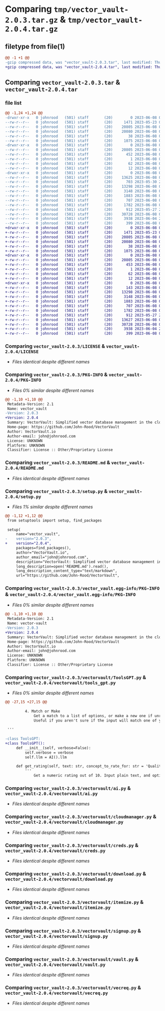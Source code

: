 # Comparing `tmp/vector_vault-2.0.3.tar.gz` & `tmp/vector_vault-2.0.4.tar.gz`

## filetype from file(1)

```diff
@@ -1 +1 @@
-gzip compressed data, was "vector_vault-2.0.3.tar", last modified: Thu Jun  8 04:46:48 2023, max compression
+gzip compressed data, was "vector_vault-2.0.4.tar", last modified: Thu Jun  8 04:55:05 2023, max compression
```

## Comparing `vector_vault-2.0.3.tar` & `vector_vault-2.0.4.tar`

### file list

```diff
@@ -1,24 +1,24 @@
-drwxr-xr-x   0 johnrood   (501) staff       (20)        0 2023-06-08 04:46:48.712514 vector_vault-2.0.3/
--rw-r--r--   0 johnrood   (501) staff       (20)     1471 2023-05-23 07:06:02.000000 vector_vault-2.0.3/LICENSE
--rw-r--r--   0 johnrood   (501) staff       (20)    20805 2023-06-08 04:46:48.712387 vector_vault-2.0.3/PKG-INFO
--rw-r--r--   0 johnrood   (501) staff       (20)    20080 2023-06-08 04:45:19.000000 vector_vault-2.0.3/README.md
--rw-r--r--   0 johnrood   (501) staff       (20)       38 2023-06-08 04:46:48.712549 vector_vault-2.0.3/setup.cfg
--rw-r--r--   0 johnrood   (501) staff       (20)     1075 2023-06-08 04:46:37.000000 vector_vault-2.0.3/setup.py
-drwxr-xr-x   0 johnrood   (501) staff       (20)        0 2023-06-08 04:46:48.708952 vector_vault-2.0.3/vector_vault.egg-info/
--rw-r--r--   0 johnrood   (501) staff       (20)    20805 2023-06-08 04:46:48.000000 vector_vault-2.0.3/vector_vault.egg-info/PKG-INFO
--rw-r--r--   0 johnrood   (501) staff       (20)      452 2023-06-08 04:46:48.000000 vector_vault-2.0.3/vector_vault.egg-info/SOURCES.txt
--rw-r--r--   0 johnrood   (501) staff       (20)        1 2023-06-08 04:46:48.000000 vector_vault-2.0.3/vector_vault.egg-info/dependency_links.txt
--rw-r--r--   0 johnrood   (501) staff       (20)       62 2023-06-08 04:46:48.000000 vector_vault-2.0.3/vector_vault.egg-info/requires.txt
--rw-r--r--   0 johnrood   (501) staff       (20)       12 2023-06-08 04:46:48.000000 vector_vault-2.0.3/vector_vault.egg-info/top_level.txt
-drwxr-xr-x   0 johnrood   (501) staff       (20)        0 2023-06-08 04:46:48.712106 vector_vault-2.0.3/vectorvault/
--rw-r--r--   0 johnrood   (501) staff       (20)    13625 2023-06-08 04:46:25.000000 vector_vault-2.0.3/vectorvault/ToolsGPT.py
--rw-r--r--   0 johnrood   (501) staff       (20)      703 2023-05-30 23:38:32.000000 vector_vault-2.0.3/vectorvault/__init__.py
--rw-r--r--   0 johnrood   (501) staff       (20)    13298 2023-06-08 04:36:35.000000 vector_vault-2.0.3/vectorvault/ai.py
--rw-r--r--   0 johnrood   (501) staff       (20)     3148 2023-06-08 04:35:18.000000 vector_vault-2.0.3/vectorvault/cloudmanager.py
--rw-r--r--   0 johnrood   (501) staff       (20)     1883 2023-06-08 04:35:26.000000 vector_vault-2.0.3/vectorvault/creds.py
--rw-r--r--   0 johnrood   (501) staff       (20)      707 2023-06-08 04:35:41.000000 vector_vault-2.0.3/vectorvault/download.py
--rw-r--r--   0 johnrood   (501) staff       (20)     1782 2023-06-08 04:35:31.000000 vector_vault-2.0.3/vectorvault/itemize.py
--rw-r--r--   0 johnrood   (501) staff       (20)      912 2023-05-27 23:34:48.000000 vector_vault-2.0.3/vectorvault/signup.py
--rw-r--r--   0 johnrood   (501) staff       (20)    30728 2023-06-08 04:35:55.000000 vector_vault-2.0.3/vectorvault/vault.py
--rw-r--r--   0 johnrood   (501) staff       (20)     3938 2023-06-04 22:35:53.000000 vector_vault-2.0.3/vectorvault/vecreq.py
--rw-r--r--   0 johnrood   (501) staff       (20)      399 2023-06-08 04:36:04.000000 vector_vault-2.0.3/vectorvault/wrap.py
+drwxr-xr-x   0 johnrood   (501) staff       (20)        0 2023-06-08 04:55:05.426277 vector_vault-2.0.4/
+-rw-r--r--   0 johnrood   (501) staff       (20)     1471 2023-05-23 07:06:02.000000 vector_vault-2.0.4/LICENSE
+-rw-r--r--   0 johnrood   (501) staff       (20)    20805 2023-06-08 04:55:05.426146 vector_vault-2.0.4/PKG-INFO
+-rw-r--r--   0 johnrood   (501) staff       (20)    20080 2023-06-08 04:45:19.000000 vector_vault-2.0.4/README.md
+-rw-r--r--   0 johnrood   (501) staff       (20)       38 2023-06-08 04:55:05.426319 vector_vault-2.0.4/setup.cfg
+-rw-r--r--   0 johnrood   (501) staff       (20)     1075 2023-06-08 04:54:41.000000 vector_vault-2.0.4/setup.py
+drwxr-xr-x   0 johnrood   (501) staff       (20)        0 2023-06-08 04:55:05.422977 vector_vault-2.0.4/vector_vault.egg-info/
+-rw-r--r--   0 johnrood   (501) staff       (20)    20805 2023-06-08 04:55:05.000000 vector_vault-2.0.4/vector_vault.egg-info/PKG-INFO
+-rw-r--r--   0 johnrood   (501) staff       (20)      453 2023-06-08 04:55:05.000000 vector_vault-2.0.4/vector_vault.egg-info/SOURCES.txt
+-rw-r--r--   0 johnrood   (501) staff       (20)        1 2023-06-08 04:55:05.000000 vector_vault-2.0.4/vector_vault.egg-info/dependency_links.txt
+-rw-r--r--   0 johnrood   (501) staff       (20)       62 2023-06-08 04:55:05.000000 vector_vault-2.0.4/vector_vault.egg-info/requires.txt
+-rw-r--r--   0 johnrood   (501) staff       (20)       12 2023-06-08 04:55:05.000000 vector_vault-2.0.4/vector_vault.egg-info/top_level.txt
+drwxr-xr-x   0 johnrood   (501) staff       (20)        0 2023-06-08 04:55:05.425845 vector_vault-2.0.4/vectorvault/
+-rw-r--r--   0 johnrood   (501) staff       (20)      143 2023-06-08 04:54:12.000000 vector_vault-2.0.4/vectorvault/__init__.py
+-rw-r--r--   0 johnrood   (501) staff       (20)    13298 2023-06-08 04:36:35.000000 vector_vault-2.0.4/vectorvault/ai.py
+-rw-r--r--   0 johnrood   (501) staff       (20)     3148 2023-06-08 04:35:18.000000 vector_vault-2.0.4/vectorvault/cloudmanager.py
+-rw-r--r--   0 johnrood   (501) staff       (20)     1883 2023-06-08 04:35:26.000000 vector_vault-2.0.4/vectorvault/creds.py
+-rw-r--r--   0 johnrood   (501) staff       (20)      707 2023-06-08 04:35:41.000000 vector_vault-2.0.4/vectorvault/download.py
+-rw-r--r--   0 johnrood   (501) staff       (20)     1782 2023-06-08 04:35:31.000000 vector_vault-2.0.4/vectorvault/itemize.py
+-rw-r--r--   0 johnrood   (501) staff       (20)      912 2023-05-27 23:34:48.000000 vector_vault-2.0.4/vectorvault/signup.py
+-rw-r--r--   0 johnrood   (501) staff       (20)    13627 2023-06-08 04:54:57.000000 vector_vault-2.0.4/vectorvault/tools_gpt.py
+-rw-r--r--   0 johnrood   (501) staff       (20)    30728 2023-06-08 04:35:55.000000 vector_vault-2.0.4/vectorvault/vault.py
+-rw-r--r--   0 johnrood   (501) staff       (20)     3938 2023-06-04 22:35:53.000000 vector_vault-2.0.4/vectorvault/vecreq.py
+-rw-r--r--   0 johnrood   (501) staff       (20)      399 2023-06-08 04:36:04.000000 vector_vault-2.0.4/vectorvault/wrap.py
```

### Comparing `vector_vault-2.0.3/LICENSE` & `vector_vault-2.0.4/LICENSE`

 * *Files identical despite different names*

### Comparing `vector_vault-2.0.3/PKG-INFO` & `vector_vault-2.0.4/PKG-INFO`

 * *Files 0% similar despite different names*

```diff
@@ -1,10 +1,10 @@
 Metadata-Version: 2.1
 Name: vector_vault
-Version: 2.0.3
+Version: 2.0.4
 Summary: VectorVault: Simplified vector database management in the cloud for machine learning and generative ai workflows
 Home-page: https://github.com/John-Rood/VectorVault
 Author: VectorVault.io
 Author-email: john@johnrood.com
 License: UNKNOWN
 Platform: UNKNOWN
 Classifier: License :: Other/Proprietary License
```

### Comparing `vector_vault-2.0.3/README.md` & `vector_vault-2.0.4/README.md`

 * *Files identical despite different names*

### Comparing `vector_vault-2.0.3/setup.py` & `vector_vault-2.0.4/setup.py`

 * *Files 1% similar despite different names*

```diff
@@ -1,12 +1,12 @@
 from setuptools import setup, find_packages
 
 setup(
     name="vector_vault",
-    version="2.0.3",
+    version="2.0.4",
     packages=find_packages(),
     author="VectorVault.io",
     author_email="john@johnrood.com",
     description="VectorVault: Simplified vector database management in the cloud for machine learning and generative ai workflows",
     long_description=open('README.md').read(),
     long_description_content_type="text/markdown",
     url="https://github.com/John-Rood/VectorVault",
```

### Comparing `vector_vault-2.0.3/vector_vault.egg-info/PKG-INFO` & `vector_vault-2.0.4/vector_vault.egg-info/PKG-INFO`

 * *Files 0% similar despite different names*

```diff
@@ -1,10 +1,10 @@
 Metadata-Version: 2.1
 Name: vector-vault
-Version: 2.0.3
+Version: 2.0.4
 Summary: VectorVault: Simplified vector database management in the cloud for machine learning and generative ai workflows
 Home-page: https://github.com/John-Rood/VectorVault
 Author: VectorVault.io
 Author-email: john@johnrood.com
 License: UNKNOWN
 Platform: UNKNOWN
 Classifier: License :: Other/Proprietary License
```

### Comparing `vector_vault-2.0.3/vectorvault/ToolsGPT.py` & `vector_vault-2.0.4/vectorvault/tools_gpt.py`

 * *Files 0% similar despite different names*

```diff
@@ -27,15 +27,15 @@
         
         4. Match or Make
             Get a match to a list of options, or make a new one if unrelated
             Useful if you aren't sure if the input will match one of your existing list options, and need flexibility of creating a new one
 
 '''
 
-class ToolsGPT:
+class ToolsGPT():
     def __init__(self, verbose=False):
         self.verbose = verbose
         self.llm = AI().llm
 
     def get_rating(self, text: str, concept_to_rate_for: str = 'Quality', model='gpt-3.5-turbo', custom_prompt=False, loop_limit=20) -> int:
         '''
             Get a numeric rating out of 10. Input plain text, and optionally include a concept to rate for
```

### Comparing `vector_vault-2.0.3/vectorvault/ai.py` & `vector_vault-2.0.4/vectorvault/ai.py`

 * *Files identical despite different names*

### Comparing `vector_vault-2.0.3/vectorvault/cloudmanager.py` & `vector_vault-2.0.4/vectorvault/cloudmanager.py`

 * *Files identical despite different names*

### Comparing `vector_vault-2.0.3/vectorvault/creds.py` & `vector_vault-2.0.4/vectorvault/creds.py`

 * *Files identical despite different names*

### Comparing `vector_vault-2.0.3/vectorvault/download.py` & `vector_vault-2.0.4/vectorvault/download.py`

 * *Files identical despite different names*

### Comparing `vector_vault-2.0.3/vectorvault/itemize.py` & `vector_vault-2.0.4/vectorvault/itemize.py`

 * *Files identical despite different names*

### Comparing `vector_vault-2.0.3/vectorvault/signup.py` & `vector_vault-2.0.4/vectorvault/signup.py`

 * *Files identical despite different names*

### Comparing `vector_vault-2.0.3/vectorvault/vault.py` & `vector_vault-2.0.4/vectorvault/vault.py`

 * *Files identical despite different names*

### Comparing `vector_vault-2.0.3/vectorvault/vecreq.py` & `vector_vault-2.0.4/vectorvault/vecreq.py`

 * *Files identical despite different names*

